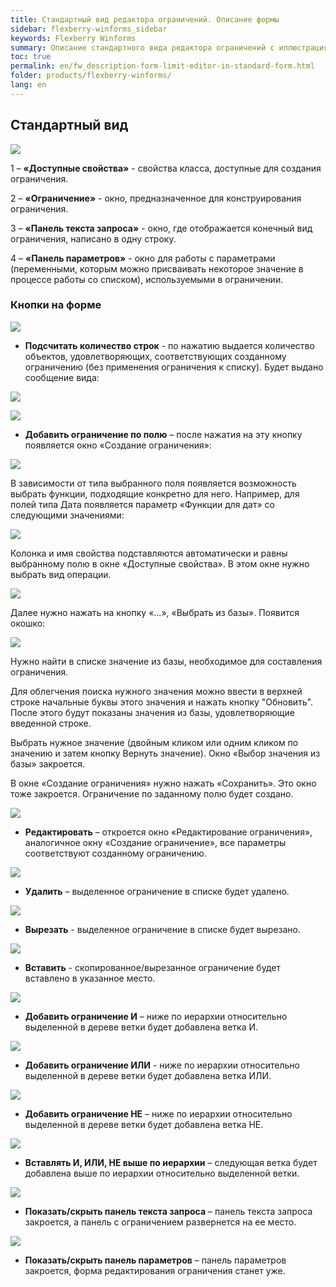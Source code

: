 ```yaml
---
title: Стандартный вид редактора ограничений. Описание формы
sidebar: flexberry-winforms_sidebar
keywords: Flexberry Winforms
summary: Описание стандартного вида редактора ограничений с иллюстрациями
toc: true
permalink: en/fw_description-form-limit-editor-in-standard-form.html
folder: products/flexberry-winforms/
lang: en
---
```


## Стандартный вид

![](/images/pages/products/flexberry-winforms/subsystems/limits/limit-editor-form/10.png)

1 – __«Доступные свойства»__ - свойства класса, доступные для создания
ограничения.


2 – __«Ограничение»__ - окно, предназначенное для
конструирования ограничения.


3 – __«Панель текста запроса»__ - окно, где отображается конечный
вид ограничения, написано в одну строку.


4 – __«Панель параметров»__ - окно для работы с параметрами
(переменными, которым можно присваивать некоторое значение в процессе работы со
списком), используемыми в ограничении. 


### Кнопки на форме

![](/images/pages/products/flexberry-winforms/subsystems/limits/limit-editor-form/27.png)
- __Подсчитать количество строк__ - по нажатию выдается количество объектов, удовлетворяющих, соответствующих созданному ограничению (без применения ограничения к списку).
Будет выдано сообщение вида:

![](/images/pages/products/flexberry-winforms/subsystems/limits/limit-editor-form/11.png)


![](/images/pages/products/flexberry-winforms/subsystems/limits/limit-editor-form/28.png)

- __Добавить ограничение по полю__ – после нажатия на эту кнопку появляется окно «Создание ограничения»:


![](/images/pages/products/flexberry-winforms/subsystems/limits/limit-editor-form/12.png)


В зависимости от типа выбранного поля появляется возможность
выбрать функции, подходящие конкретно для него. Например, для полей типа Дата
появляется параметр «Функции для дат» со следующими значениями:


![](/images/pages/products/flexberry-winforms/subsystems/limits/limit-editor-form/13.png)


Колонка и имя свойства подставляются автоматически и равны
выбранному полю в окне «Доступные свойства». В этом окне нужно выбрать вид операции. 


![](/images/pages/products/flexberry-winforms/subsystems/limits/limit-editor-form/42.png)


Далее нужно нажать на кнопку «…», «Выбрать из базы». Появится окошко:


![](/images/pages/products/flexberry-winforms/subsystems/limits/limit-editor-form/14.png)


Нужно найти в списке значение из базы, необходимое для
составления ограничения. 


Для облегчения поиска нужного значения можно ввести в
верхней строке начальные буквы этого значения и нажать кнопку "Обновить". После этого будут показаны значения из базы, удовлетворяющие введенной строке. 


Выбрать нужное значение (двойным кликом или одним кликом по
значению и затем кнопку Вернуть значение). Окно «Выбор значения из базы»
закроется.


В окне «Создание ограничения» нужно нажать «Сохранить». Это
окно тоже закроется. Ограничение по заданному полю будет создано.

![](/images/pages/products/flexberry-winforms/subsystems/limits/limit-editor-form/29.png)
 
 - __Редактировать__ – откроется окно «Редактирование ограничения», аналогичное
окну «Создание ограничение», все параметры соответствуют созданному ограничению.


![](/images/pages/products/flexberry-winforms/subsystems/limits/limit-editor-form/30.png)
 - __Удалить__ – выделенное ограничение в списке будет удалено.


![](/images/pages/products/flexberry-winforms/subsystems/limits/limit-editor-form/31.png)
 - __Вырезать__ - выделенное ограничение в списке будет вырезано.


![](/images/pages/products/flexberry-winforms/subsystems/limits/limit-editor-form/32.png)
 - __Вставить__ - скопированное/вырезанное ограничение будет вставлено в указанное
место.


![](/images/pages/products/flexberry-winforms/subsystems/limits/limit-editor-form/33.png)
 - __Добавить ограничение И__ – ниже по иерархии относительно выделенной в дереве ветки будет добавлена ветка И. 


![](/images/pages/products/flexberry-winforms/subsystems/limits/limit-editor-form/34.png)
 - __Добавить ограничение ИЛИ__ - ниже по иерархии относительно выделенной в дереве ветки будет добавлена ветка ИЛИ. 


![](/images/pages/products/flexberry-winforms/subsystems/limits/limit-editor-form/35.png)
 - __Добавить ограничение НЕ__ – ниже по иерархии относительно выделенной в дереве ветки будет добавлена ветка НЕ. 


![](/images/pages/products/flexberry-winforms/subsystems/limits/limit-editor-form/36.png)
 - __Вставлять И, ИЛИ, НЕ выше по иерархии__ – следующая ветка будет добавлена выше по иерархии относительно выделенной ветки.


![](/images/pages/products/flexberry-winforms/subsystems/limits/limit-editor-form/40.png)
 - __Показать/скрыть панель текста запроса__ – панель текста запроса закроется, а панель с ограничением развернется на ее место. 


![](/images/pages/products/flexberry-winforms/subsystems/limits/limit-editor-form/41.png)
 - __Показать/скрыть панель параметров__ – панель параметров закроется, форма редактирования ограничения станет уже.